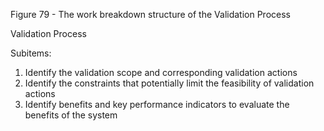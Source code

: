 Figure 79 - The work breakdown structure of the Validation Process

Validation Process

Subitems:

1. Identify the validation scope and corresponding validation actions
2. Identify the constraints that potentially limit the feasibility of validation actions
3. Identify benefits and key performance indicators to evaluate the benefits of the system
